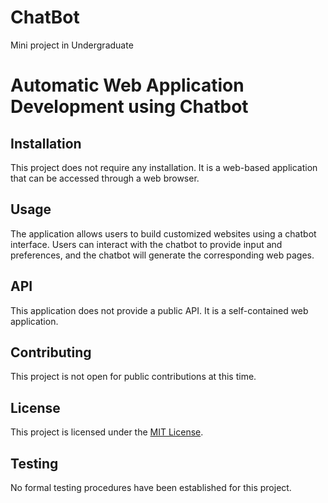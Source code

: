 # ChatBot
Mini project in Undergraduate
# Automatic Web Application Development using Chatbot

## Installation
This project does not require any installation. It is a web-based application that can be accessed through a web browser.

## Usage
The application allows users to build customized websites using a chatbot interface. Users can interact with the chatbot to provide input and preferences, and the chatbot will generate the corresponding web pages.

## API
This application does not provide a public API. It is a self-contained web application.

## Contributing
This project is not open for public contributions at this time.

## License
This project is licensed under the [MIT License](LICENSE).

## Testing
No formal testing procedures have been established for this project.
